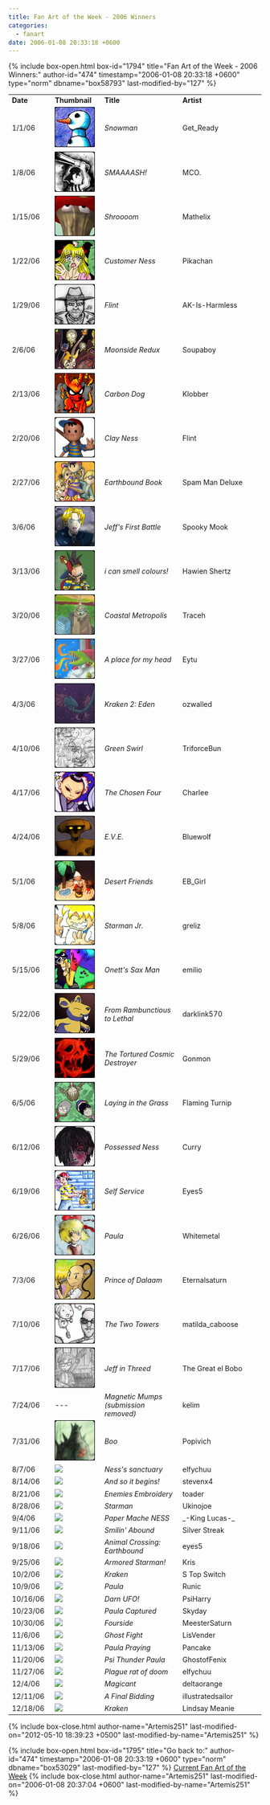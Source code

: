 ```yaml
---
title: Fan Art of the Week - 2006 Winners
categories:
  - fanart
date: 2006-01-08 20:33:18 +0600
---
```

{% include box-open.html box-id="1794" title="Fan Art of the Week - 2006 Winners:" author-id="474" timestamp="2006-01-08 20:33:18 +0600" type="norm" dbname="box58793" last-modified-by="127" %}
<table border="0">

<tr>
<td width="80"><b>Date</b></td>
<td width="100"><b>Thumbnail</b></td>
<td width="200"><b>Title</b></td>
<td width="200"><b>Artist</b></td>
</tr>

<tr>
<td width="80">1/1/06</td>
<td width="100"><a href="/vote/vote.php?id=11591"><img src="/files/0000/2d47/snowman.JPG.thumb.gif" border="0" /></a></td>
<td width="200"><i>Snowman</i></td>
<td width="200">Get_Ready</td>
</tr>

<tr>
<td width="80">1/8/06</td>
<td width="100"><a href="/vote/vote.php?id=11803"><img src="/files/0000/2e1b/ness2%20copy.jpg.thumb.gif" border="0" /></a></td>
<td width="200"><i>SMAAAASH!</i></td>
<td width="200">MCO.</td>
</tr>

<tr>
<td width="80">1/15/06</td>
<td width="100"><a href="/vote/vote.php?id=9674"><img src="/files/0000/25ca/shroom1.jpg.thumb.gif" border="0" /></a></td>
<td width="200"><i>Shroooom</i></td>
<td width="200">Mathelix</td>
</tr>

<tr>
<td width="80">1/22/06</td>
<td width="100"><a href="/vote/vote.php?id=1305"><img src="/files/0000/0519/customer-ness.jpg.thumb.gif" border="0" /></a></td>
<td width="200"><i>Customer Ness</i></td>
<td width="200">Pikachan</td>
</tr>

<tr>
<td width="80">1/29/06</td>
<td width="100"><a href="/vote/vote.php?id=433"><img src="/files/0000/01b1/Flint.jpg.thumb.gif" border="0" /></a></td>
<td width="200"><i>Flint</i></td>
<td width="200">AK-Is-Harmless</td>
</tr>

<tr>
<td width="80">2/6/06</td>
<td width="100"><a href="/vote/vote.php?id=11924"><img src="/files/0000/2e94/Moonside3.JPG.thumb.gif" border="0" /></a></td>
<td width="200"><i>Moonside Redux</i></td>
<td width="200">Soupaboy</td>
</tr>

<tr>
<td width="80">2/13/06</td>
<td width="100"><a href="/vote/vote.php?id=11952"><img src="/files/0000/2eb0/carboncolor.jpg.thumb.gif" border="0" /></a></td>
<td width="200"><i>Carbon Dog</i></td>
<td width="200">Klobber</td>
</tr>

<tr>
<td width="80">2/20/06</td>
<td width="100"><a href="/vote/vote.php?id=1131"><img src="/files/0000/046b/flint_ness.jpg.thumb.gif" border="0" /></a></td>
<td width="200"><i>Clay Ness</i></td>
<td width="200">Flint</td>
</tr>

<tr>
<td width="80">2/27/06</td>
<td width="100"><a href="/vote/vote.php?id=11954"><img src="/files/0000/2eb2/earthbound.jpg.thumb.gif" border="0" /></a></td>
<td width="200"><i>Earthbound Book</i></td>
<td width="200">Spam Man Deluxe</td>
</tr>

<tr>
<td width="80">3/6/06</td>
<td width="100"><a href="/vote/vote.php?id=11937"><img src="/files/0000/2ea1/Jeffs%20First%20Battle.png.thumb.gif" border="0" /></a></td>
<td width="200"><i>Jeff's First Battle</i></td>
<td width="200">Spooky Mook</td>
</tr>

<tr>
<td width="80">3/13/06</td>
<td width="100"><a href="/vote/vote.php?id=11310"><img src="/files/0000/2c2e/mashroom.jpg.thumb.gif" border="0" /></a></td>
<td width="200"><i>i can smell colours!</i></td>
<td width="200">Hawien Shertz</td>
</tr>

<tr>
<td width="80">3/20/06</td>
<td width="100"><a href="/vote/vote.php?id=11799"><img src="/files/0000/2e17/foursidimp.jpg.thumb.gif" border="0" /></a></td>
<td width="200"><i>Coastal Metropolis</i></td>
<td width="200">Traceh</td>
</tr>

<tr>
<td width="80">3/27/06</td>
<td width="100"><a href="/vote/vote.php?id=11740"><img src="/files/0000/2ddc/A%20place%20for%20my%20head.jpg.thumb.gif" border="0" /></a></td>
<td width="200"><i>A place for my head</i></td>
<td width="200">Eytu</td>
</tr>

<tr>
<td width="80">4/3/06</td>
<td width="100"><a href="/vote/vote.php?id=11474"><img src="/files/0000/2cd2/kraken02_1_eden.png.thumb.gif" border="0" /></a></td>
<td width="200"><i>Kraken 2: Eden</i></td>
<td width="200">ozwalled</td>
</tr>

<tr>
<td width="80">4/10/06</td>
<td width="100"><a href="/vote/vote.php?id=12029"><img src="/files/0000/2efd/ebfanart.jpg.thumb.gif" border="0" /></a></td>
<td width="200"><i>Green Swirl</i></td>
<td width="200">TriforceBun</td>
</tr>

<tr>
<td width="80">4/17/06</td>
<td width="100"><a href="/vote/vote.php?id=607"><img src="/files/0000/025f/ebfour_y.jpg.thumb.gif" border="0" /></a></td>
<td width="200"><i>The Chosen Four</i></td>
<td width="200">Charlee</td>
</tr>

<tr>
<td width="80">4/24/06</td>
<td width="100"><a href="/vote/vote.php?id=11747"><img src="/files/0000/2de3/scan0008%20copy.jpg.thumb.gif" border="0" /></a></td>
<td width="200"><i>E.V.E.</i></td>
<td width="200">Bluewolf</td>
</tr>

<tr>
<td width="80">5/1/06</td>
<td width="100"><a href="/vote/vote.php?id=10216"><img src="/files/0000/27e8/monkey.jpg.thumb.gif" border="0" /></a></td>
<td width="200"><i>Desert Friends</i></td>
<td width="200">EB_Girl</td>
</tr>

<tr>
<td width="80">5/8/06</td>
<td width="100"><a href="/vote/vote.php?id=9624"><img src="/files/0000/2598/starmandone.jpg.thumb.gif" border="0" /></a></td>
<td width="200"><i>Starman Jr.</i></td>
<td width="200">greliz</td>
</tr>

<tr>
<td width="80">5/15/06</td>
<td width="100"><a href="/vote/vote.php?id=1033"><img src="/files/0000/0409/saxman.jpg.thumb.gif" border="0" /></a></td>
<td width="200"><i>Onett's Sax Man</i></td>
<td width="200">emilio</td>
</tr>

<tr>
<td width="80">5/22/06</td>
<td width="100"><a href="/vote/vote.php?id=11198"><img src="/files/0000/2bbe/deadlym.jpg.thumb.gif" border="0" /></a></td>
<td width="200"><i>From Rambunctious to Lethal</i></td>
<td width="200">darklink570</td>
</tr>

<tr>
<td width="80">5/29/06</td>
<td width="100"><a href="/vote/vote.php?id=11036"><img src="/files/0000/2b1c/giygas_small_02.jpg.thumb.gif" border="0" /></a></td>
<td width="200"><i>The Tortured Cosmic Destroyer</i></td>
<td width="200">Gonmon</td>
</tr>

<tr>
<td width="80">6/5/06</td>
<td width="100"><a href="/vote/vote.php?id=10628"><img src="/files/0000/2984/laying_in_the_grass.jpg.thumb.gif" border="0" /></a></td>
<td width="200"><i>Laying in the Grass</i></td>
<td width="200">Flaming Turnip</td>
</tr>

<tr>
<td width="80">6/12/06</td>
<td width="100"><a href="/vote/vote.php?id=646"><img src="
/files/0000/0286/curry_Possessed%20Ness%20Pastels%20Large.jpg.thumb.gif" border="0" /></a></td>
<td width="200"><i>Possessed Ness</i></td>
<td width="200">Curry</td>
</tr>

<tr>
<td width="80">6/19/06</td>
<td width="100"><a href="/vote/vote.php?id=1087"><img src="
/files/0000/043f/selfserve.JPG.thumb.gif" border="0" /></a></td>
<td width="200"><i>Self Service</i></td>
<td width="200">Eyes5</td>
</tr>

<tr>
<td width="80">6/26/06</td>
<td width="100"><a href="/vote/vote.php?id=9825"><img src="
/files/0000/2661/paula2.jpg.thumb.gif" border="0" /></a></td>
<td width="200"><i>Paula</i></td>
<td width="200">Whitemetal</td>
</tr>

<tr>
<td width="80">7/3/06</td>
<td width="100"><a href="/vote/vote.php?id=12234"><img src="
/files/0000/2fca/poo.jpg.thumb.gif" border="0" /></a></td>
<td width="200"><i>Prince of Dalaam</i></td>
<td width="200">Eternalsaturn</td>
</tr>


<tr>
<td width="80">7/10/06</td>
<td width="100"><a href="/vote/vote.php?id=13095"><img src="
/files/0000/3327/twotowers1.jpg.thumb.gif" border="0" /></a></td>
<td width="200"><i>The Two Towers</i></td>
<td width="200">matilda_caboose</td>
</tr>

<tr>
<td width="80">7/17/06</td>
<td width="100"><a href="/vote/vote.php?id=9512"><img src="
/files/0000/2528/jeff_in_threed.jpg.thumb.gif" border="0" /></a></td>
<td width="200"><i>Jeff in Threed</i></td>
<td width="200">The Great el Bobo</td>
</tr>

<tr>
<td width="80">7/24/06</td>
<td width="100">---</td>
<td width="200"><i>Magnetic Mumps (submission removed)</i></td>
<td width="200">kelim</td>
</tr>

<tr>
<td width="80">7/31/06</td>
<td width="100"><a href="/vote/vote.php?id=1903"><img src="
/files/0000/076f/popovich_boo1.jpg.thumb.gif" border="0" /></a></td>
<td width="200"><i>Boo</i></td>
<td width="200">Popivich</td>
</tr>


<tr>
<td width="80">8/7/06</td>
<td width="100"><a href="http://starmen.net/vote/vote.php?id=13383"><img src="
http://files.fobby.net/0000/3447/yoursanctuary_byamandaprez.JPG.thumb.gif" border="0" /></a></td>
<td width="200"><i>Ness's sanctuary</i></td>
<td width="200">elfychuu</td>
</tr>

<tr>
<td width="80">8/14/06</td>
<td width="100"><a href="http://starmen.net/vote/vote.php?id=13431"><img src="http://files.fobby.net/0000/3477/andsoitbegins.jpg.thumb.gif" border="0" /></a></td>
<td width="200"><i>And so it begins!</i></td>
<td width="200">stevenx4</td>
</tr>

<tr>
<td width="80">8/21/06</td>
<td width="100"><a href="http://starmen.net/vote/vote.php?id=15157"><img src="http://files.fobby.net/0000/3b35/eb%20enemies.JPG.thumb.gif" border="0" /></a></td>
<td width="200"><i>Enemies Embroidery</i></td>
<td width="200">toader</td>
</tr>

<tr>
<td width="80">8/28/06</td>
<td width="100"><a href="http://starmen.net/vote/vote.php?id=9806"><img src="http://files.fobby.net/0000/264e/starman.jpg.thumb.gif" border="0" /></a></td>
<td width="200"><i>Starman</i></td>
<td width="200">Ukinojoe</td>
</tr>

<tr>
<td width="80">9/4/06</td>
<td width="100"><a href="http://starmen.net/vote/vote.php?id=13380"><img src="http://files.fobby.net/0000/3444/Photo%2020.jpg.thumb.gif" border="0" /></a></td>
<td width="200"><i>Paper Mache NESS</i></td>
<td width="200">_-King Lucas-_</td>
</tr>

<tr>
<td width="80">9/11/06</td>
<td width="100"><a href="http://starmen.net/vote/vote.php?id=15282"><img src="http://files.fobby.net/0000/3bb2/smilingsplit.png.thumb.gif" border="0" /></a></td>
<td width="200"><i>Smilin' Abound</i></td>
<td width="200">Silver Streak</td>
</tr>

<tr>
<td width="80">9/18/06</td>
<td width="100"><a href="http://starmen.net/vote/vote.php?id=15372"><img src="http://files.fobby.net/0000/3c0c/EBCrossing.jpg.thumb.gif" border="0" /></a></td>
<td width="200"><i>Animal Crossing: Earthbound</i></td>
<td width="200">eyes5</td>
</tr>

<tr>
<td width="80">9/25/06</td>
<td width="100"><a href="http://starmen.net/vote/vote.php?id=10294"><img src="http://files.fobby.net/0000/2836/starman.jpg.thumb.gif" border="0" /></a></td>
<td width="200"><i>Armored Starman!</i></td>
<td width="200">Kris</td>
</tr>

<tr>
<td width="80">10/2/06</td>
<td width="100"><a href="http://starmen.net/vote/vote.php?id=3045"><img src="http://files.fobby.net/0000/0be5/KR.JPG.thumb.gif" border="0" /></a></td>
<td width="200"><i>Kraken</i></td>
<td width="200">S Top Switch</td>
</tr>

<tr>
<td width="80">10/9/06</td>
<td width="100"><a href="http://starmen.net/vote/vote.php?id=15682"><img src="http://files.fobby.net/0000/3d42/paulalrg.png.thumb.gif" border="0" /></a></td>
<td width="200"><i>Paula</i></td>
<td width="200">Runic</td>
</tr>

<tr>
<td width="80">10/16/06</td>
<td width="100"><a href="http://starmen.net/vote/vote.php?id=15683"><img src="http://files.fobby.net/0000/3d43/ness_angry.jpg.thumb.gif" border="0" /></a></td>
<td width="200"><i>Darn UFO!</i></td>
<td width="200">PsiHarry</td>
</tr>

<tr>
<td width="80">10/23/06</td>
<td width="100"><a href="http://starmen.net/vote/vote.php?id=2931"><img src="http://files.fobby.net/0000/0b73/paulacapture.jpg.thumb.gif" border="0" /></a></td>
<td width="200"><i>Paula Captured</i></td>
<td width="200">Skyday</td>
</tr>

<tr>
<td width="80">10/30/06</td>
<td width="100"><a href="http://starmen.net/vote/vote.php?id=9748"><img src="http://files.fobby.net/0000/2614/fourside1.jpg.thumb.gif" border="0" /></a></td>
<td width="200"><i>Fourside</i></td>
<td width="200">MeesterSaturn</td>
</tr>

<tr>
<td width="80">11/6/06</td>
<td width="100"><a href="http://starmen.net/vote/vote.php?id=9407"><img src="http://files.fobby.net/0000/24bf/ghostfight.jpg.thumb.gif" border="0" /></a></td>
<td width="200"><i>Ghost Fight</i></td>
<td width="200">LisVender</td>
</tr>

<tr>
<td width="80">11/13/06</td>
<td width="100"><a href="http://starmen.net/vote/vote.php?id=11393"><img src="http://files.fobby.net/0000/2c81/paulapray.jpg.thumb.gif" border="0" /></a></td>
<td width="200"><i>Paula Praying</i></td>
<td width="200">Pancake</td>
</tr>

<tr>
<td width="80">11/20/06</td>
<td width="100"><a href="http://starmen.net/vote/vote.php?id=16075"><img src="
http://files.fobby.net/0000/3ecb/Psi%20Thunder%20Paula.jpg.thumb.gif" border="0" /></a></td>
<td width="200"><i>Psi Thunder Paula</i></td>
<td width="200">GhostofFenix</td>
</tr>

<tr>
<td width="80">11/27/06</td>
<td width="100"><a href="http://starmen.net/vote/vote.php?id=16216"><img src="
http://files.fobby.net/0000/3f58/plagued%20rat%20of%20doom_by%20amanda%20prez.jpg.thumb.gif" border="0" /></a></td>
<td width="200"><i>Plague rat of doom</i></td>
<td width="200">elfychuu</td>
</tr>

<tr>
<td width="80">12/4/06</td>
<td width="100"><a href="http://starmen.net/vote/vote.php?id=9846"><img src="
http://files.fobby.net/0000/2676/magicant.jpg.thumb.gif" border="0" /></a></td>
<td width="200"><i>Magicant</i></td>
<td width="200">deltaorange</td>
</tr>

<tr>
<td width="80">12/11/06</td>
<td width="100"><a href="http://starmen.net/vote/vote.php?id=2870"><img src="
http://files.fobby.net/0000/0b36/umlookattheforum....jpg.thumb.gif" border="0" /></a></td>
<td width="200"><i>A Final Bidding</i></td>
<td width="200">illustratedsailor</td>
</tr>

<tr>
<td width="80">12/18/06</td>
<td width="100"><a href="http://starmen.net/vote/vote.php?id=9355"><img src="
http://files.fobby.net/0000/248b/thekraken.jpg.thumb.gif" border="0" /></a></td>
<td width="200"><i>Kraken</i></td>
<td width="200">Lindsay Meanie</td>
</tr>

</table>
{% include box-close.html author-name="Artemis251" last-modified-on="2012-05-10 18:39:23 +0500" last-modified-by-name="Artemis251" %}

{% include box-open.html box-id="1795" title="Go back to:" author-id="474" timestamp="2006-01-08 20:33:19 +0600" type="norm" dbname="box53029" last-modified-by="127" %}
<a href="http://starmen.net/fanart/fotw/">Current Fan Art of the Week</a>
{% include box-close.html author-name="Artemis251" last-modified-on="2006-01-08 20:37:04 +0600" last-modified-by-name="Artemis251" %}

